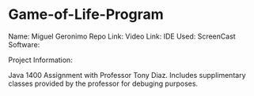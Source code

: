 # Game-of-Life-Program

Name: Miguel Geronimo
Repo Link:
Video Link:
IDE Used:
ScreenCast Software:

Project Information:

Java 1400 Assignment with Professor Tony Diaz. Includes supplimentary classes provided by the professor for debuging purposes.
